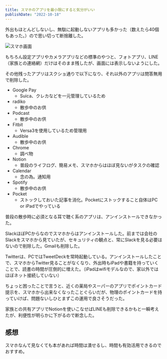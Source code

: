 ```yaml
---
title: スマホのアプリを最小限にすると気分がいい
publishDate: "2022-10-18"
---
```


外出もほとんどしないし、無駄に起動しないアプリも多かった（数えたら40個もあった。）ので思い切って断捨離した。

![スマホ画面](/images/sp_window.jpg)

もちろん設定アプリやカメラアプリなどの標準のやつと、フォトアプリ、LINE（家族との連絡網）だけはそのまま残したが、画面には表示しないようにした。

その他残ったアプリはスクショ通りで以下になり、それ以外のアプリは問答無用で削除した。

- Google Pay
  - Suica、クレカなどを一元管理しているため
- radiko
  - 散歩中のお供
- Podcast
  - 散歩中のお供
- Fitbit
  - Versa3を使用しているため管理用
- Audible
  - 散歩中のお供
- Chrome
  - 調べ物
- Notion
  - 普段のライフログ、簡易メモ、スマホからはほぼ見ないがタスクの確認
- Calendar
  - 念の為。通知用
- Spotify
  - 散歩中のお供
- Pocket
  - ストックしておいた記事を消化。Pocketにストックすること自体はPC or iPadでやっている

普段の散歩時に必須となる耳で聴く系のアプリは、アンインストールできなかった。

SlackほぼPCからなのでスマホからはアンインストールした。前までは会社のSlackをスマホから見ていたが、セキュリティの観点と、常にSlackを見る必要はないので削除した。Gmailも削除した。

Twitterは、PCではTweetDeckを常時起動している。アンインストールしたことで、スマホからTwitter見ることがなくなり、外出時もiPadや書籍を持っていくことで、読書の時間が圧倒的に増えた。（iPadはwifiモデルなので、家以外ではほぼネット接続していない）

ちょっと困ったことで言うと、近くの薬局やスーパーのアプリでポイントカード提示を、スマホから出来なくなったことぐらいだが、物理のポイントカードを持っていけば、問題ないしひとまずこの運用で良さそうだった。

家族との共有アプリでNotionを使いこなせばLINEも削除できるかもと一瞬考えたが、利便性が明らかに下がるので断念した。

## 感想
スマホなんて見なくても本があれば時間は潰せるし、時間も有効活用できるのでおすすめ。


